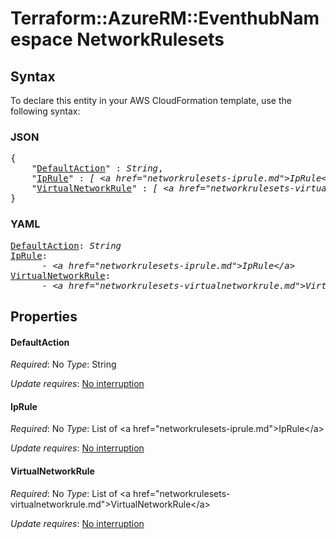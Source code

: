 # Terraform::AzureRM::EventhubNamespace NetworkRulesets

## Syntax

To declare this entity in your AWS CloudFormation template, use the following syntax:

### JSON

<pre>
{
    "<a href="#defaultaction" title="DefaultAction">DefaultAction</a>" : <i>String</i>,
    "<a href="#iprule" title="IpRule">IpRule</a>" : <i>[ &lt;a href=&#34;networkrulesets-iprule.md&#34;&gt;IpRule&lt;/a&gt;, ... ]</i>,
    "<a href="#virtualnetworkrule" title="VirtualNetworkRule">VirtualNetworkRule</a>" : <i>[ &lt;a href=&#34;networkrulesets-virtualnetworkrule.md&#34;&gt;VirtualNetworkRule&lt;/a&gt;, ... ]</i>
}
</pre>

### YAML

<pre>
<a href="#defaultaction" title="DefaultAction">DefaultAction</a>: <i>String</i>
<a href="#iprule" title="IpRule">IpRule</a>: <i>
      - &lt;a href=&#34;networkrulesets-iprule.md&#34;&gt;IpRule&lt;/a&gt;</i>
<a href="#virtualnetworkrule" title="VirtualNetworkRule">VirtualNetworkRule</a>: <i>
      - &lt;a href=&#34;networkrulesets-virtualnetworkrule.md&#34;&gt;VirtualNetworkRule&lt;/a&gt;</i>
</pre>

## Properties

#### DefaultAction

_Required_: No
_Type_: String

_Update requires_: [No interruption](https://docs.aws.amazon.com/AWSCloudFormation/latest/UserGuide/using-cfn-updating-stacks-update-behaviors.html#update-no-interrupt)

#### IpRule

_Required_: No
_Type_: List of &lt;a href=&#34;networkrulesets-iprule.md&#34;&gt;IpRule&lt;/a&gt;

_Update requires_: [No interruption](https://docs.aws.amazon.com/AWSCloudFormation/latest/UserGuide/using-cfn-updating-stacks-update-behaviors.html#update-no-interrupt)

#### VirtualNetworkRule

_Required_: No
_Type_: List of &lt;a href=&#34;networkrulesets-virtualnetworkrule.md&#34;&gt;VirtualNetworkRule&lt;/a&gt;

_Update requires_: [No interruption](https://docs.aws.amazon.com/AWSCloudFormation/latest/UserGuide/using-cfn-updating-stacks-update-behaviors.html#update-no-interrupt)

